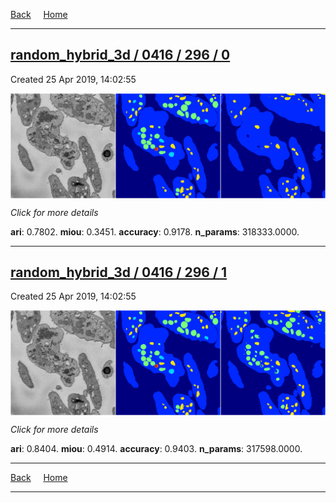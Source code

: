 
[Back](..)&nbsp;&nbsp;&nbsp;&nbsp;&nbsp;[Home](https://leapmanlab.github.io/snapshots)

---

<div class="summary"><a href="0"><h2>random_hybrid_3d / 0416 / 296 / 0</h2></a><p>Created 25 Apr 2019, 14:02:55
</p><a href="0"><img src="0/media/summary.png" align="center"></a><p>
<i>Click for more details</i>
</p></div>

**ari**: 0.7802. **miou**: 0.3451. **accuracy**: 0.9178. **n_params**: 318333.0000. 

---

<div class="summary"><a href="1"><h2>random_hybrid_3d / 0416 / 296 / 1</h2></a><p>Created 25 Apr 2019, 14:02:55
</p><a href="1"><img src="1/media/summary.png" align="center"></a><p>
<i>Click for more details</i>
</p></div>

**ari**: 0.8404. **miou**: 0.4914. **accuracy**: 0.9403. **n_params**: 317598.0000. 

---

[Back](..)&nbsp;&nbsp;&nbsp;&nbsp;&nbsp;[Home](https://leapmanlab.github.io/snapshots)

---